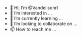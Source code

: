 - 👋 Hi, I’m @Vandeilsonrl
- 👀 I’m interested in ...
- 🌱 I’m currently learning ...
- 💞️ I’m looking to collaborate on ...
- 📫 How to reach me ...

<!---
Vandeilsonrl/Vandeilsonrl is a ✨ special ✨ repository because its `README.md` (this file) appears on your GitHub profile.
You can click the Preview link to take a look at your changes.
--->
